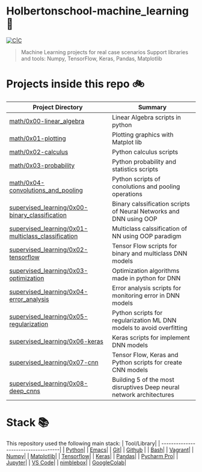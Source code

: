 # Holbertonschool-machine_learning :robot:

[![C|C](https://img.shields.io/badge/Python-100%25-blue.svg)](https://sourcerer.io/edward0rtiz) 
> Machine Learning projects for real case scenarios
> Support libraries and tools: Numpy, TensorFlow, Keras, Pandas, Matplotlib

# Projects inside this repo :bike:

| Project Directory| Summary |
| ------------------------------------|----| 
| [math/0x00-linear_algebra](https://github.com/edward0rtiz/holbertonschool-machine_learning/tree/master/math/0x00-linear_algebra)| Linear Algebra scripts in python | 
| [math/0x01-plotting](https://github.com/edward0rtiz/holbertonschool-machine_learning/tree/master/math/0x01-plotting)| Plotting graphics with Matplot lib| 
| [math/0x02-calculus](https://github.com/edward0rtiz/holbertonschool-machine_learning/tree/master/math/math/0x02-calculus)| Python calculus scripts| 
| [math/0x03-probability](https://github.com/edward0rtiz/holbertonschool-machine_learning/tree/master/math/0x03-probability)| Python probability and statistics scripts|
| [math/0x04-convolutions_and_pooling](https://github.com/edward0rtiz/holbertonschool-machine_learning/tree/master/math/0x04-convolutions_and_pooling)| Python scripts of conolutions and pooling operations|
| [supervised_learning/0x00-binary_classification](https://github.com/edward0rtiz/holbertonschool-machine_learning/tree/master/supervised_learning/0x00-binary_classification)| Binary calssification scripts of Neural Networks and DNN using OOP| 
| [supervised_learning/0x01-multiclass_classification](https://github.com/edward0rtiz/holbertonschool-machine_learning/tree/master/supervised_learning/0x01-multiclass_classification)| Multiclass calssification of NN using OOP paradigm| 
| [supervised_learning/0x02-tensorflow](https://github.com/edward0rtiz/holbertonschool-machine_learning/tree/master/supervised_learning/0x02-tensorflow)| Tensor Flow scripts for binary and multiclass DNN models| 
| [supervised_learning/0x03-optimization](https://github.com/edward0rtiz/holbertonschool-machine_learning/tree/master/supervised_learning/0x03-optimization)| Optimization algorithms made in python for DNN|
| [supervised_learning/0x04-error_analysis](https://github.com/edward0rtiz/holbertonschool-machine_learning/tree/master/supervised_learning/0x04-error_analysis)| Error analysis scripts for monitoring error in DNN models|
| [supervised_learning/0x05-regularization](https://github.com/edward0rtiz/holbertonschool-machine_learning/tree/master/supervised_learning/0x05-regularization)| Python scripts for regularization ML DNN models to avoid overfitting|
| [supervised_learning/0x06-keras](https://github.com/edward0rtiz/holbertonschool-machine_learning/tree/master/supervised_learning/0x06-keras)| Keras scripts for implement DNN models|
| [supervised_learning/0x07-cnn](https://github.com/edward0rtiz/holbertonschool-machine_learning/tree/master/supervised_learning/0x07-cnn)| Tensor Flow, Keras and Python scripts for create CNN models|
| [supervised_learning/0x08-deep_cnns](https://github.com/edward0rtiz/holbertonschool-machine_learning/tree/master/supervised_learning/0x08-deep_cnns)| Building 5 of the most disruptives Deep neural network architectures| 

# Stack :books:

This repository used the following main stack:
| Tool/Library| 
| ------------------------------------| 
| [Python](https://www.python.org/)|
| [Emacs](https://www.gnu.org/software/emacs/)| 
| [Git](https://git-scm.com/)| 
| [Github](https://github.com/) | 
| [Bash](https://www.gnu.org/software/bash/)| 
| [Vagrant](https://www.vagrantup.com/)|
| [Numpy](https://www.ssh.com/ssh/ssh-key-basics)|
| [Matplotlib](https://www.nginx.com/)|
| [Tensorflow](https://www.tensorflow.org/)|
| [Keras](https://www.keras.io/)|
| [Pandas](https://pandas.pydata.org/)|
| [Pycharm Pro](https://www.jetbrains.com/pycharm/)|
| [Jupyter](https://jupyter.org/)|
| [VS Code](https://code.visualstudio.com/)|
| [nimblebox](https://nimblebox.ai/)|
| [GoogleColab](https://colab.research.google.com/)|
